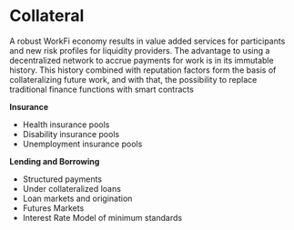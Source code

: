 # Collateral

A robust WorkFi economy results in value added services for participants and new risk profiles for liquidity providers. The advantage to using a decentralized network to accrue payments for work is  in its immutable history. This history combined with reputation factors form the basis of collateralizing future work, and with that, the possibility to replace traditional finance functions with smart contracts

**Insurance**

* Health insurance pools
* Disability insurance pools
* Unemployment insurance pools

**Lending and Borrowing**

* Structured payments
* Under collateralized loans
* Loan markets and origination
* Futures Markets
* Interest Rate Model of minimum standards
